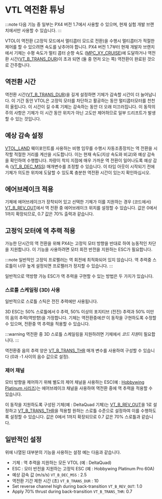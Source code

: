 # VTL 역전환 튜닝

:::note
다음 기능 중 일부는 PX4 버전 1.7에서 사용할 수 있으며, 현재 실험 개발 브랜치에서만 사용할 수 있습니다.
:::

VTOL이 역전환 (고정익 모드에서 멀티콥터 모드로 전환)을 수행시 멀티콥터가 적절한 제어를 할 수 있으려면 속도를 낮추어야 합니다. PX4 버전 1.7부터 현재 개발자 브랜치에서 기체는 수평 속도가 멀티 콥터 순항 속도 ([MPC_XY_CRUISE](../advanced_config/parameter_reference.md#MPC_XY_CRUISE))에 도달하거나 역전환 시간([VT_B_TRANS_DUR](../advanced_config/parameter_reference.md#VT_B_TRANS_DUR))이 초과 되면 (둘 중 먼저 오는 쪽) 역전환이 완료된 것으로 간주합니다.

## 역전환 시간

역전환 시간([VT_B_TRANS_DUR](../advanced_config/parameter_reference.md#VT_B_TRANS_DUR))을 길게 설정하면 기체가 감속할 시간이 더 늘어납니다. 이 기간 동안 VTOL은 고정익 모터를 차단하고 활공하는 동안 멀티콥터모터를 천천히 올립니다. 이 시간이 길 수록 기체는 감속하는 동안 더 오래 미끄러집니다. 이 동작의 주의 사항은 기체가 이 시간 동안 위치가 아닌 고도만 제어하므로 일부 드리프트가 발생할 수 있는 것입니다.

## 예상 감속 설정

[VTOL_LAND](https://mavlink.io/en/messages/common.html#MAV_CMD_NAV_VTOL_LAND) 웨이포인트를 사용하는 비행 임무를 수행시 자동조종장치는 역 전환을 시작할 적절한 거리를 계산을 시도합니다. 이는 현재 속도(지상 속도와 비교)와 예상 감속을 확인하여 수행합니다. 차량이 착지 지점에 매우 가까운 역 전환이 일어나도록 예상 감속 ([VT_B_DEC_MSS](../advanced_config/parameter_reference.md#VT_B_DEC_MSS)) 매개변수를 조정할 수 있습니다. 이 타임 아웃이 시작되기 전에 기체가 의도한 위치에 도달할 수 있도록 충분한 역전환 시간이 있는지 확인하십시오.

## 에어브레이크 적용

기체에 에어브레이크가 장착되어 있고 선택한 기체가 이를 지원하는 경우 (코드에서) [VT_B_REV_OUT](../advanced_config/parameter_reference.md#VT_B_REV_OUT)에서 역 전환 중 에어브레이크 위치를 설정할 수 있습니다. 값은 0에서 1까지 확장되므로, 0.7 값은 70% 출력과 같습니다.

## 고정익 모터에 역 추력 적용 

가능한 단시간의 역 전환을 위해 PX4는 고정익 모터 방향을 반대로 하여 능동적인 차단을 지원합니다. 이 기능을 사용하려면 모터 회전 반전을 지원하는 ESC가 필요합니다.

:::note
일반적인 고정익 프로펠러는 역 회전에 최적화되어 있지 않습니다. 역 추력중 스로틀이 너무 높게 설정되면 프로펠러가 정지할 수 있습니다.
:::

일반적으로 역방향 가능 ESC가 역 추력을 구현할 수 있는 방법은 두 가지가 있습니다.

### 스로틀 스케일링 (3D) 사용

일반적으로 스로틀 스틱은 전진 추력에만 사용됩니다.

3D ESC는 50% 스로틀에서 0 추력, 50% 이상의 포지티브 (전진) 추력과 50% 미만의 음의 추력(역방향)을 가정합니다. 기체는 역전환중에*만* 이 동작을 구현하도록 수정할 수 있으며, 전환중 역 추력을 적용할 수 있습니다.

:::warning
역전환 중 3D 스로틀 스케일링을 지원하려면 기체에서 *코드 지원*이 필요합니다.
:::

역전환중 음의 추력 양은 [VT_B_TRANS_THR](../advanced_config/parameter_reference.md#VT_B_TRANS_THR) 매개 변수를 사용하여 구성할 수 있습니다 (0과 -1 사이의 음수 값으로 설정).

### 제어 채널

모터 방향을 제어하기 위해 별도의 제어 채널을 사용하는 ESC(예 : [Hobbywing Platinum 시리즈](http://a.hobbywing.com/category.php?id=44&filter_attr=6345.6346))는 에어브레이크 채널을 사용하여 역전환 중에 역 추력을 적용할 수 있습니다.

이 동작을 지원하도록 구성된 기체(예 : DeltaQuad 기체)는 [VT_B_REV_OUT](../advanced_config/parameter_reference.md#VT_B_REV_OUT)을 1로 설정하고 [VT_B_TRANS_THR](../advanced_config/parameter_reference.md#VT_B_TRANS_THR)을 적용할 원하는 스로틀 수준으로 설정하여 이를 수행하도록 설정할 수 있습니다. 값은 0에서 1까지 확장되므로 0.7 값은 70% 스로틀과 같습니다.

## 일반적인 설정

위에 나열된 대부분의 기능을 사용하는 설정 예는 다음과 같습니다.

- 기체 : 역 추력을 지원하는 모든 VTOL (예 : DeltaQuad)
- ESC : 모터 반전을 지원하는 고정익 ESC (예 : Hobbywing Platinum Pro 60A)
- 예상 감속 값 (m/s/s) `VT_B_DEC_MSS` : 2.5
- 역전환 기간 제한 시간 (초) `VT_B_TRANS_DUR` : 10
- Set reverse channel high during back-transition `VT_B_REV_OUT`: 1.0
- Apply 70% thrust during back-transition `VT_B_TRANS_THR`: 0.7